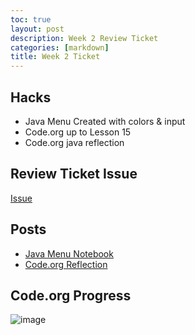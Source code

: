 ```yaml
---
toc: true
layout: post
description: Week 2 Review Ticket
categories: [markdown]
title: Week 2 Ticket
---
```


## Hacks
- Java Menu Created with colors & input
- Code.org up to Lesson 15
- Code.org java reflection

## Review Ticket Issue
[Issue](https://github.com/nicm2/fastpages_nic/issues/5)

## Posts
- [Java Menu Notebook]()
- [Code.org Reflection]()

## Code.org Progress

![image](https://user-images.githubusercontent.com/89167131/188595351-5b3269e6-9fb3-4637-bdb0-83f14d2a65a6.png)




